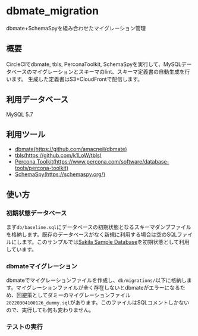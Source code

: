 # dbmate_migration
dbmate+SchemaSpyを組み合わせたマイグレーション管理

## 概要
CircleCIでdbmate, tbls, PerconaToolkit, SchemaSpyを実行して、MySQLデータベースのマイグレーションとスキーマのlint、スキーマ定義書の自動生成を行います。
生成した定義書はS3+CloudFrontで配信します。

## 利用データベース
MySQL 5.7
## 利用ツール
  - [dbmate(https://github.com/amacneil/dbmate)](https://github.com/amacneil/dbmate)
  - [tbls(https://github.com/k1LoW/tbls)](https://github.com/k1LoW/tbls)
  - [Percona Toolkit(https://www.percona.com/software/database-tools/percona-toolkit)](https://www.percona.com/software/database-tools/percona-toolkit)
  - [SchemaSpy(https://schemaspy.org/)](https://schemaspy.org/)

## 使い方
### 初期状態データベース
まず`db/baseline.sql`にデータベースの初期状態となるスキーマダンプファイルを格納します。既存のデータベースがなく新規に利用する場合は空のSQLファイルにします。このサンプルでは[Sakila Sample Database](https://dev.mysql.com/doc/sakila/en/)を初期状態として利用しています。

### dbmateマイグレーション
dbmateでマイグレーションファイルを作成し、`db/migrations/`以下に格納します。マイグレーションファイルが全く存在しないとdbmateがエラーになるため、回避策としてダミーのマイグレーションファイル`20220304100126_dummy.sql`があります。このファイルはSQLコメントしかないので、実行しても何も変わりません。

### テストの実行
